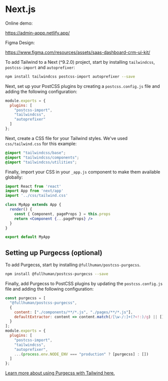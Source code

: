 # Next.js

Online demo:

https://admin-appp.netlify.app/

Figma Design:

https://www.figma.com/resources/assets/saas-dashboard-crm-ui-kit/

To add Tailwind to a Next (^9.2.0) project, start by installing `tailwindcss`, `postcss-import` and `autoprefixer`:

```sh
npm install tailwindcss postcss-import autoprefixer --save
```

Next, set up your PostCSS plugins by creating a `postcss.config.js` file and adding the following configuration:

```js
module.exports = {
  plugins: [
    "postcss-import",
    "tailwindcss",
    "autoprefixer"
  ]
};

```

Next, create a CSS file for your Tailwind styles. We've used `css/tailwind.css` for this example:

```css
@import "tailwindcss/base";
@import "tailwindcss/components";
@import "tailwindcss/utilities";
```

Finally, import your CSS in your `_app.js` component to make them available globally:

```jsx
import React from 'react'
import App from 'next/app'
import '../css/tailwind.css'

class MyApp extends App {
  render() {
    const { Component, pageProps } = this.props
    return <Component {...pageProps} />
  }
}

export default MyApp
```
## Setting up Purgecss (optional)
To add Purgecss, start by installing `@fullhuman/postcss-purgecss`. 

```sh
npm install @fullhuman/postcss-purgecss --save
```

Finally, add Purgecss to PostCSS plugins by updating the `postcss.config.js` file and adding the following configuration:

```js
const purgecss = [
  "@fullhuman/postcss-purgecss",
  {
    content: ["./components/**/*.js", "./pages/**/*.js"],
    defaultExtractor: content => content.match(/[\w-/:]+(?<!:)/g) || []
  }
];
module.exports = {
  plugins: [
    "postcss-import",
    "tailwindcss",
    "autoprefixer",
    ...(process.env.NODE_ENV === "production" ? [purgecss] : [])
  ]
};

```

[Learn more about using Purgecss with Tailwind here.](https://tailwindcss.com/docs/controlling-file-size#setting-up-purgecss)
